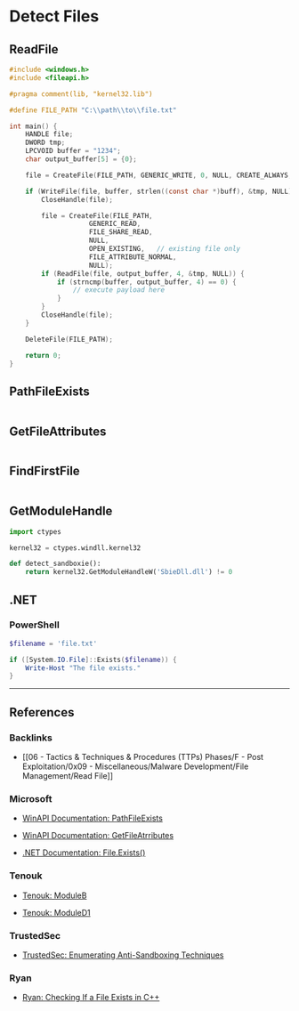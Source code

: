 # Detect Files

## ReadFile

```c
#include <windows.h>
#include <fileapi.h>

#pragma comment(lib, "kernel32.lib")

#define FILE_PATH "C:\\path\\to\\file.txt"

int main() {
	HANDLE file;
	DWORD tmp;
	LPCVOID buffer = "1234";
	char output_buffer[5] = {0};

	file = CreateFile(FILE_PATH, GENERIC_WRITE, 0, NULL, CREATE_ALWAYS, FILE_ATTRIBUTE_NORMAL, 0);

	if (WriteFile(file, buffer, strlen((const char *)buff), &tmp, NULL)) {
		CloseHandle(file);

		file = CreateFile(FILE_PATH,
					GENERIC_READ,
					FILE_SHARE_READ,
					NULL,
					OPEN_EXISTING,   // existing file only
					FILE_ATTRIBUTE_NORMAL,
					NULL);
		if (ReadFile(file, output_buffer, 4, &tmp, NULL)) {
			if (strncmp(buffer, output_buffer, 4) == 0) {
				// execute payload here
			}
		}
		CloseHandle(file);
	}

	DeleteFile(FILE_PATH);

	return 0;
}
```

## PathFileExists

```

```

## GetFileAttributes

```

```

## FindFirstFile

```

```

## GetModuleHandle

```python
import ctypes

kernel32 = ctypes.windll.kernel32

def detect_sandboxie():
    return kernel32.GetModuleHandleW('SbieDll.dll') != 0
```

## .NET

### PowerShell

```powershell
$filename = 'file.txt'

if ([System.IO.File]::Exists($filename)) {
	Write-Host "The file exists."
}
```

---
## References

### Backlinks

- [[06 - Tactics & Techniques & Procedures (TTPs) Phases/F - Post Exploitation/0x09 - Miscellaneous/Malware Development/File Management/Read File]]

### Microsoft

- [WinAPI Documentation: PathFileExists](https://learn.microsoft.com/en-us/windows/win32/api/shlwapi/nf-shlwapi-pathfileexistsa)

- [WinAPI Documentation: GetFileAtrributes](https://learn.microsoft.com/en-us/windows/win32/api/fileapi/nf-fileapi-getfileattributesa)

- [.NET Documentation: File.Exists()](https://learn.microsoft.com/en-us/dotnet/api/system.io.file.exists?view=net-8.0)

### Tenouk

- [Tenouk: ModuleB](https://www.tenouk.com/ModuleB.html)

- [Tenouk: ModuleD1](https://www.tenouk.com/ModuleD1.html)

### TrustedSec

- [TrustedSec: Enumerating Anti-Sandboxing Techniques](https://trustedsec.com/blog/enumerating-anti-sandboxing-techniques)

### Ryan

- [Ryan: Checking If a File Exists in C++](https://medium.com/@ryan_forrester_/checking-if-a-file-exists-in-c-practical-guide-f4faa58989fd)